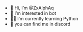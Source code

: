 - 👋 Hi, I’m @ZxAlphAq
- 🤖 I’m interested in bot
- ✍🏻 I’m currently learning Python
- 🥂 you can find me in discord

<!---
ZxAlphAq/ZxAlphAq is a ✨ special ✨ repository because its `README.md` (this file) appears on your GitHub profile.
You can click the Preview link to take a look at your changes.
--->
